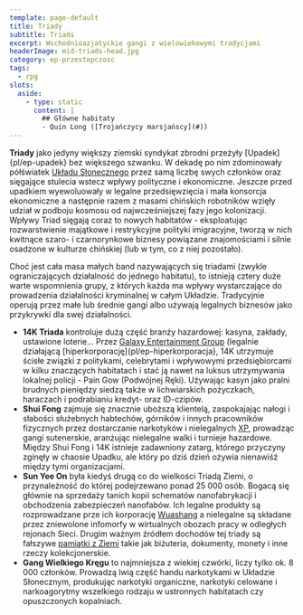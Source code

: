 ```yaml
---
template: page-default
title: Triady
subtitle: Triads
excerpt: Wschodnioazjatyckie gangi z wielowiekowymi tradycjami
headerImage: mid-triads-head.jpg
category: ep-przestepczosc
tags:
  - rpg
slots:
  aside:
    - type: static
      content: |
        ## Główne habitaty
        - Quin Long ([Trojańczycy marsjańscy](#))
---
```

**Triady** jako jedyny większy ziemski syndykat zbrodni przeżyły [Upadek]{pl/ep-upadek} bez większego szwanku. W dekadę po nim zdominowały półświatek [Układu Słonecznego]((#)) przez samą liczbę swych członków oraz sięgające stulecia wstecz wpływy polityczne i ekonomiczne. Jeszcze przed upadkiem wyewoluowały w legalne przedsięwzięcia i mała konsorcja ekonomiczne a następnie razem z masami chińskich robotników wzięły udział w podboju kosmosu od najwcześniejszej fazy jego kolonizacji. Wpływy Triad sięgają coraz to nowych habitatów - eksploatując rozwarstwienie majątkowe i restrykcyjne polityki imigracyjne, tworzą w nich kwitnące szaro- i czarnorynkowe biznesy powiązane znajomościami i silnie osadzone w kulturze chińskiej (lub w tym, co z niej pozostało).

Choć jest cała masa małych band nazywających się triadami (zwykle ograniczających działalność do jednego habitatu), to istnieją cztery duże warte wspomnienia grupy, z których każda ma wpływy wystarczające do prowadzenia działalności kryminalnej w całym Układzie. Tradycyjnie operują przez małe lub średnie gangi albo używają legalnych biznesów jako przykrywki dla swej działalności.

*   **14K Triada** kontroluje dużą część branży hazardowej: kasyna, zakłady, ustawione loterie... Przez [Galaxy Entertainment Group](Galaxy+Entertainment+Group) (legalnie działającą [hiperkorporację]{pl/ep-hiperkorporacja}, 14K utrzymuje ścisłe związki z politykami, celebrytami i wpływowymi przedsiębiorcami w kilku znaczących habitatach i stać ją nawet na luksus utrzymywania lokalnej policji - Pain Gow (Podwójnej Ręki). Używając kasyn jako pralni brudnych pieniędzy siedzą także w lichwiarskich pożyczkach, haraczach i podrabianiu kredyt- oraz ID-czipów.
*   **Shui Fong** zajmuje się znacznie uboższą klientelą, zaspokajając nałogi i słabości służebnych habtechów, górników i innych pracowników fizycznych przez dostarczanie narkotyków i nielegalnych [XP](XP), prowadząc gangi sutenerskie, aranżując nielegalne walki i turnieje hazardowe. Między Shui Fong i 14K istnieje zadawniony zatarg, którego przyczyny zginęły w chaosie Upadku, ale który po dziś dzień ożywia nienawiśź między tymi organizacjami.
*   **Sun Yee On** była kiedyś drugą co do wielkości Triadą Ziemi, o przynależność do której podejrzewano ponad 25 000 osób. Bogacą się głównie na sprzedaży tanich kopii schematów nanofabrykacji i obchodzenia zabezpieczeń nanofabów. Ich legalne produkty są rozprowadzane prze ich korporację [Wuashang](Wuashang) a nielegalne są składane przez zniewolone infomorfy w wirtualnych obozach pracy w odległych rejonach Sieci. Drugim ważnym źródłem dochodów tej triady są fałszywe [pamiątki z Ziemi](pami%C4%85tki+z+Ziemi) takie jak biżuteria, dokumenty, monety i inne rzeczy kolekcjonerskie.
*   **Gang Wielkiego Kręgu** to najmniejsza z wiekiej czwórki, liczy tylko ok. 8 000 członków. Prowadzą lwią część handu narkotykami w Układzie Słonecznym, produkując narkotyki organiczne, narkotyki celowane i narkoagorytmy wszelkiego rodzaju w ustronnych habitatach czy opuszczonych kopalniach.
